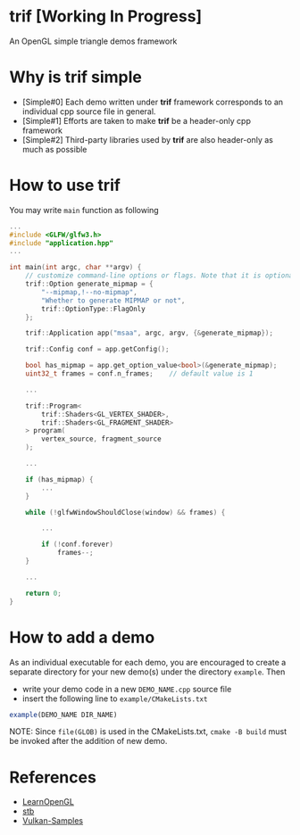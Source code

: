 trif [Working In Progress]
==========================
An OpenGL simple triangle demos framework

# Why is trif simple

- [Simple#0] Each demo written under **trif** framework corresponds to an individual cpp source file in general.
- [Simple#1] Efforts are taken to make **trif** be a header-only cpp framework
- [Simple#2] Third-party libraries used by **trif** are also header-only as much as possible

# How to use trif

You may write `main` function as following

```c++
...
#include <GLFW/glfw3.h>
#include "application.hpp"
...

int main(int argc, char **argv) {
    // customize command-line options or flags. Note that it is optional
    trif::Option generate_mipmap = {
        "--mipmap,!--no-mipmap",
        "Whether to generate MIPMAP or not",
        trif::OptionType::FlagOnly
    };

    trif::Application app("msaa", argc, argv, {&generate_mipmap});

    trif::Config conf = app.getConfig();

    bool has_mipmap = app.get_option_value<bool>(&generate_mipmap);
    uint32_t frames = conf.n_frames;    // default value is 1

    ...

    trif::Program<
        trif::Shaders<GL_VERTEX_SHADER>,
        trif::Shaders<GL_FRAGMENT_SHADER>
    > program(
        vertex_source, fragment_source
    );

    ...

    if (has_mipmap) {
        ...
    }

    while (!glfwWindowShouldClose(window) && frames) {

        ...

        if (!conf.forever)
            frames--;
    }

    ...

    return 0;
}
```

# How to add a demo

As an individual executable for each demo, you are encouraged to create a separate
directory for your new demo(s) under the directory `example`. Then

- write your demo code in a new `DEMO_NAME.cpp` source file
- insert the following line to `example/CMakeLists.txt`

```cmake
example(DEMO_NAME DIR_NAME)
```

NOTE: Since `file(GLOB)` is used in the CMakeLists.txt, `cmake -B build` must be
invoked after the addition of new demo.

# References

- [LearnOpenGL](https://github.com/JoeyDeVries/LearnOpenGL)
- [stb](https://github.com/nothings/stb)
- [Vulkan-Samples](https://github.com/KhronosGroup/Vulkan-Samples)
